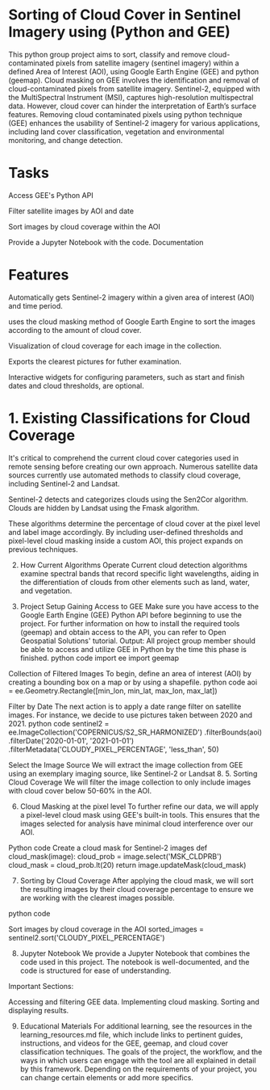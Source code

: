 # Sorting of Cloud Cover in Sentinel Imagery using (Python and GEE) #

This python group project aims to sort, classify and remove cloud-contaminated pixels from satellite imagery (sentinel imagery) within a defined Area of Interest (AOI), using Google Earth Engine (GEE) and python (geemap). Cloud masking on GEE involves the identification and removal of cloud-contaminated pixels from satellite imagery. Sentinel-2, equipped with the MultiSpectral Instrument (MSI), captures high-resolution multispectral data. However, cloud cover can hinder the interpretation of Earth’s surface features. Removing cloud contaminated pixels using python technique (GEE) enhances the usability of Sentinel-2 imagery for various applications, including land cover classification, vegetation and environmental monitoring, and change detection.

# Tasks
Access GEE's Python API

Filter satellite images by AOI and date

Sort images by cloud coverage within the AOI

Provide a Jupyter Notebook with the code. Documentation

# Features
Automatically gets Sentinel-2 imagery within a given area of interest (AOI) and time period.

uses the cloud masking method of Google Earth Engine to sort the images according to the amount of cloud cover.

Visualization of cloud coverage for each image in the collection.

Exports the clearest pictures for futher examination.

Interactive widgets for configuring parameters, such as start and finish dates and cloud thresholds, are optional.


# 1. Existing Classifications for Cloud Coverage
It's critical to comprehend the current cloud cover categories used in remote sensing before creating our own approach. Numerous satellite data sources currently use automated methods to classify cloud coverage, including Sentinel-2 and Landsat.

Sentinel-2 detects and categorizes clouds using the Sen2Cor algorithm. Clouds are hidden by Landsat using the Fmask algorithm.

These algorithms determine the percentage of cloud cover at the pixel level and label image accordingly. By including user-defined thresholds and pixel-level cloud masking inside a custom AOI, this project expands on previous techniques.

2. How Current Algorithms Operate
Current cloud detection algorithms examine spectral bands that record specific light wavelengths, aiding in the differentiation of clouds from other elements such as land, water, and vegetation.

3. Project Setup
Gaining Access to GEE Make sure you have access to the Google Earth Engine (GEE) Python API before beginning to use the project. For further information on how to install the required tools (geemap) and obtain access to the API, you can refer to Open Geospatial Solutions' tutorial. Output: All project group member should be able to access and utilize GEE in Python by the time this phase is finished.
python code
import ee import geemap

Collection of Filtered Images To begin, define an area of interest (AOI) by creating a bounding box on a map or by using a shapefile.
python code
aoi = ee.Geometry.Rectangle([min_lon, min_lat, max_lon, max_lat])

Filter by Date The next action is to apply a date range filter on satellite images. For instance, we decide to use pictures taken between 2020 and 2021.
python code
sentinel2 = ee.ImageCollection('COPERNICUS/S2_SR_HARMONIZED')
.filterBounds(aoi)
.filterDate('2020-01-01', '2021-01-01')
.filterMetadata('CLOUDY_PIXEL_PERCENTAGE', 'less_than', 50)

Select the Image Source We will extract the image collection from GEE using an exemplary imaging source, like Sentinel-2 or Landsat 8.
5. Sorting Cloud Coverage
We will filter the image collection to only include images with cloud cover below 50-60% in the AOI.

6. Cloud Masking at the pixel level
To further refine our data, we will apply a pixel-level cloud mask using GEE's built-in tools. This ensures that the images selected for analysis have minimal cloud interference over our AOI.

Python code Create a cloud mask for Sentinel-2 images def cloud_mask(image): cloud_prob = image.select('MSK_CLDPRB') cloud_mask = cloud_prob.lt(20) return image.updateMask(cloud_mask)

7. Sorting by Cloud Coverage
After applying the cloud mask, we will sort the resulting images by their cloud coverage percentage to ensure we are working with the clearest images possible.

python code

Sort images by cloud coverage in the AOI
sorted_images = sentinel2.sort('CLOUDY_PIXEL_PERCENTAGE')

8. Jupyter Notebook
We provide a Jupyter Notebook that combines the code used in this project. The notebook is well-documented, and the code is structured for ease of understanding.

Important Sections:

Accessing and filtering GEE data. Implementing cloud masking. Sorting and displaying results.

9. Educational Materials
For additional learning, see the resources in the learning_resources.md file, which include links to pertinent guides, instructions, and videos for the GEE, geemap, and cloud cover classification techniques. The goals of the project, the workflow, and the ways in which users can engage with the tool are all explained in detail by this framework. Depending on the requirements of your project, you can change certain elements or add more specifics.
